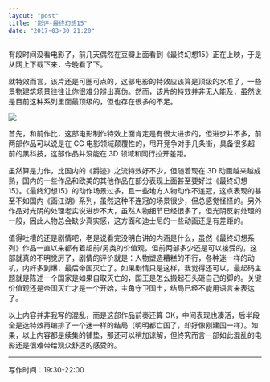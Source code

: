```yaml
---
layout: "post"
title: "影评-最终幻想15"
date: "2017-03-30 21:20"
---
```


有段时间没看电影了，前几天偶然在豆瓣上面看到《最终幻想15》正在上映，于是从网上下载下来，今晚看了下。

就特效而言，该片还是可圈可点的，这部电影的特效应该算是顶级的水准了，一些景物建筑场景往往让你很难分辨出真伪。然而，该片的特效并非无人能及，虽然说是目前这种系列里面最顶级的，但也存在很多的不足。

![](https://raw.githubusercontent.com/noparkinghere/noparkinghere.github.io/master/img/2017-03-30-最终幻想15-影评/1.jpg)

<!-- more -->

首先，和前作比，这部电影制作特效上面肯定是有很大进步的，但进步并不多，前两部作品可以说是在 CG 电影领域颠覆性的，甩开竞争对手几条街，具备很多超前的黑科技，这部作品并没能在 3D 领域和同行拉开差距。

虽然算是力作，比国内的《爵迹》之流特效好不少，但随着现在 3D 动画越来越成熟，国内的一些作品和欧美的其他作品在部分表现上面甚至要好过《最终幻想15》。《最终幻想15》的动作场景过多，且一些地方人物动作不连冠，这点表现的甚至不如国内《画江湖》系列，虽然这种不连冠的场景很少，但总感觉怪怪的。另外作品对光阴的处理老实说进步不大，虽然人物细节已经很多了，但光阴反射处理的一般，因此人物总会缺少真实感，这方面和迪士尼的一些动画还是有差距的。

值得吐槽的还是剧情吧，老是说看完没明白讲的内涵是什么，虽然《最终幻想系列》作品一直以来都有着超前/另类的价值观，但前两部多少还是可以接受的，这部就真的不明觉厉了，剧情的评价就是：人物塑造糟糕的不行，各种迷一样的动机，内奸多到爆，最后帝国灭亡了。如果剧情只是这样，我觉得还可以，最起码主题就是陈述一个国家是如果自取灭亡的，国王是怎么搬起石头砸自己的脚的。关键价值观还是帝国灭亡才是一个开始，主角守卫国土，结局已经不能用语言来表达了。

以上内容并非我写的混乱，而是这部作品前奏还算 OK，中间表现也凑活，后半段全是选特效再编排了一个迷一样的结局（明明都亡国了，却好像刚建国一样）。如果，以上内容都是续集的铺垫，那还可以稍加谅解，但终究而言一部如此混乱的电影还是很难带给观众舒适的感受的。

***

写作时间：19:30-22:00

